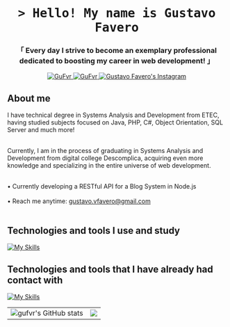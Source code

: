 <h1 align="center">
        <samp>&gt; Hello! My name is
                <b>Gustavo Favero</a></b>
        </samp>
</h1>

<h3 align="center">
        「 Every day I strive to become an exemplary professional dedicated to boosting my career in web development! 」
</h3>

<p align="center">
  <a href="https://www.linkedin.com/in/gustavo-vfavero/" target="_blank">
  <img src="https://img.shields.io/badge/LinkedIn-0077B5?style=for-the-badge&logo=linkedin&logoColor=white" alt="GuFvr"/>
 </a>
  <a href="https://dev.to/gufvr" target="_blank">
  <img src="https://img.shields.io/badge/dev.to-0A0A0A?style=for-the-badge&logo=dev.to&logoColor=white" alt="GuFvr" />
 </a>
  <a href="https://instagram.com/gu.fvr" target="_blank">
  <img src="https://img.shields.io/badge/Instagram-fe4164?style=for-the-badge&logo=instagram&logoColor=white" alt="Gustavo Favero's Instagram" />
 </a>
</p>

## About me

<p>  
I have technical degree in Systems Analysis and Development from ETEC, having studied subjects focused on Java, PHP, C#, Object Orientation, SQL Server and much more! <br/><br/>

Currently, I am in the process of graduating in Systems Analysis and Development from digital college Descomplica, acquiring even more knowledge and specializing in the entire universe of web development. <br><br/>

• Currently developing a RESTful API for a Blog System in Node.js <br/><br/>
• Reach me anytime: gustavo.vfavero@gmail.com<br/><br/>
</p>

## Technologies and tools I use and study
       
[![My Skills](https://skillicons.dev/icons?i=html,css,js,ts,nodejs,react,graphql,kotlin,npm,vscode,docker,git,github)](https://skillicons.dev)

## Technologies and tools that I have already had contact with
[![My Skills](https://skillicons.dev/icons?i=java,bootstrap,androidstudio,aws,azure,cpp,cs,dotnet,elixir,electron,figma,ai,yarn,idea)](https://skillicons.dev)

<table align="center">
  <tr>
    <td><img src="https://github-readme-stats.vercel.app/api?username=gufvr&show_icons=true&theme=midnight-purple" alt="gufvr's GitHub stats"></td>
    <td><img src="https://github-readme-stats.vercel.app/api/top-langs/?username=gufvr&layout=compact&theme=midnight-purple"></td>
  </tr>
</table>
